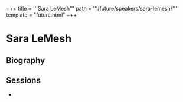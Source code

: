 +++
title = '''Sara LeMesh'''
path = '''/future/speakers/sara-lemesh/'''
template = "future.html"
+++

<h1>Sara LeMesh</h1>
<h2>Biography</h2>
<p></p>
<h2>Sessions</h2>
<ul><li><bound method Session.link of Session(data=SessionData(session_description='', session_end_date_time=datetime.datetime(2024, 6, 30, 21, 0), session_name='Opening Worship in the Reform Jewish Tradition', session_start_date_time=datetime.datetime(2024, 6, 30, 19, 0), session_stub='D13D001B-E2DB-4696-BD35-F3856A0CF1F8', speaker_category=['New Music Composer', 'Performer', 'Organist'], speakers=['D18F704D-9D23-4A95-BBA8-278E266E9405', 'D65E685A-020D-4E96-BE7C-34951AFF0F3E', '82EC80F6-F5B8-4C81-A23A-AB24E01EDDB1'], timezone_name='Pacific Time', updated_date=datetime.date(2023, 9, 9)), updated=False, deleted=False)></li>

